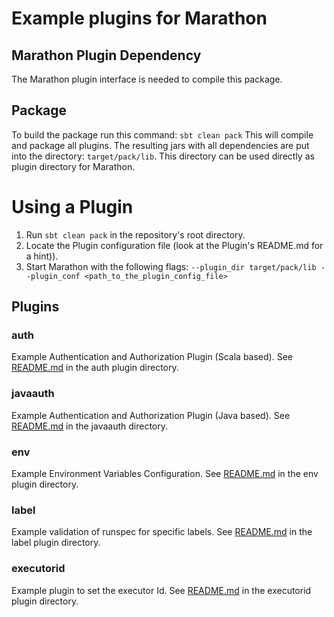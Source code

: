 # Example plugins for Marathon

## Marathon Plugin Dependency

The Marathon plugin interface is needed to compile this package.

## Package

To build the package run this command:
`sbt clean pack`
This will compile and package all plugins.
The resulting jars with all dependencies are put into the directory: `target/pack/lib`.
This directory can be used directly as plugin directory for Marathon.

# Using a Plugin
1. Run `sbt clean pack` in the repository's root directory.
2. Locate the Plugin configuration file (look at the Plugin's README.md
   for a hint)).
3. Start Marathon with the following flags: `--plugin_dir target/pack/lib --plugin_conf <path_to_the_plugin_config_file>`

## Plugins

### auth

Example Authentication and Authorization Plugin (Scala based).
See [README.md](https://github.com/mesosphere/marathon-example-plugins/blob/master/auth/README.md) in the auth plugin directory.

### javaauth

Example Authentication and Authorization Plugin (Java based).
See [README.md](https://github.com/mesosphere/marathon-example-plugins/blob/master/javaauth/README.md) in the javaauth directory.

### env

Example Environment Variables Configuration.
See [README.md](https://github.com/mesosphere/marathon-example-plugins/blob/master/env/README.md) in the env plugin directory.

### label

Example validation of runspec for specific labels.
See [README.md](https://github.com/mesosphere/marathon-example-plugins/blob/master/label/README.md) in the label plugin directory.

### executorid
Example plugin to set the executor Id.
See [README.md](https://github.com/mesosphere/marathon-example-plugins/blob/master/executorid/README.md) in the executorid plugin directory.